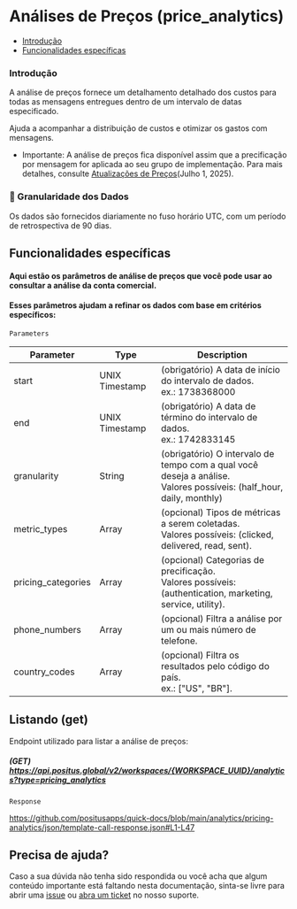 # Análises de Preços (price_analytics)

- [Introdução](#introdução)
- [Funcionalidades específicas](#funcionalidades-específicas)

### Introdução
A análise de preços fornece um detalhamento detalhado dos custos para todas as mensagens entregues dentro de um intervalo de datas especificado.

Ajuda a acompanhar a distribuição de custos e otimizar os gastos com mensagens.

- Importante: A análise de preços fica disponível assim que a precificação por mensagem for aplicada ao seu grupo de implementação. Para mais detalhes, consulte [Atualizações de Preços](https://developers.facebook.com/docs/whatsapp/pricing/updates-to-pricing?locale=en_US)(Julho 1, 2025).

### 📅 Granularidade dos Dados
Os dados são fornecidos diariamente no fuso horário UTC, com um período de retrospectiva de 90 dias.

## Funcionalidades específicas

#### Aqui estão os parâmetros de análise de preços que você pode usar ao consultar a análise da conta comercial.
#### Esses parâmetros ajudam a refinar os dados com base em critérios específicos:

`Parameters`

| Parameter | Type             | Description                                                                                                   |
|-----------|------------------|---------------------------------------------------------------------------------------------------------------|
| start     | UNIX Timestamp   | (obrigatório) A data de início do intervalo de dados. <br/>ex.: 1738368000                                    |
| end       | UNIX Timestamp   | (obrigatório) A data de término do intervalo de dados. <br/>ex.: 1742833145                                   |
| granularity       | String           | (obrigatório)   O intervalo de tempo com a qual você deseja a análise. <br/>Valores possíveis: (half_hour, daily, monthly)                       |
| metric_types       | Array            | (opcional) Tipos de métricas a serem coletadas. <br/>Valores possíveis: (clicked, delivered, read, sent).     |
| pricing_categories       | Array            | (opcional) Categorias de precificação. <br/>Valores possíveis: (authentication, marketing, service, utility). |
| phone_numbers       | Array            | (opcional) Filtra a análise por um ou mais número de telefone.                                                |
| country_codes       | Array            | (opcional) Filtra os resultados pelo código do país. <br/>ex.: ["US", "BR"].                                         |

## Listando (get)
Endpoint utilizado para listar a análise de preços:

##### (GET) https://api.positus.global/v2/workspaces/{WORKSPACE_UUID}/analytics?type=pricing_analytics

`Response`

https://github.com/positusapps/quick-docs/blob/main/analytics/pricing-analytics/json/template-call-response.json#L1-L47

## Precisa de ajuda?

Caso a sua dúvida não tenha sido respondida ou você acha que algum conteúdo importante está faltando nesta documentação, sinta-se livre para abrir uma [issue](https://github.com/positusapps/quick-docs/issues) ou [abra um ticket](https://studio.posit.us/suporte) no nosso suporte.